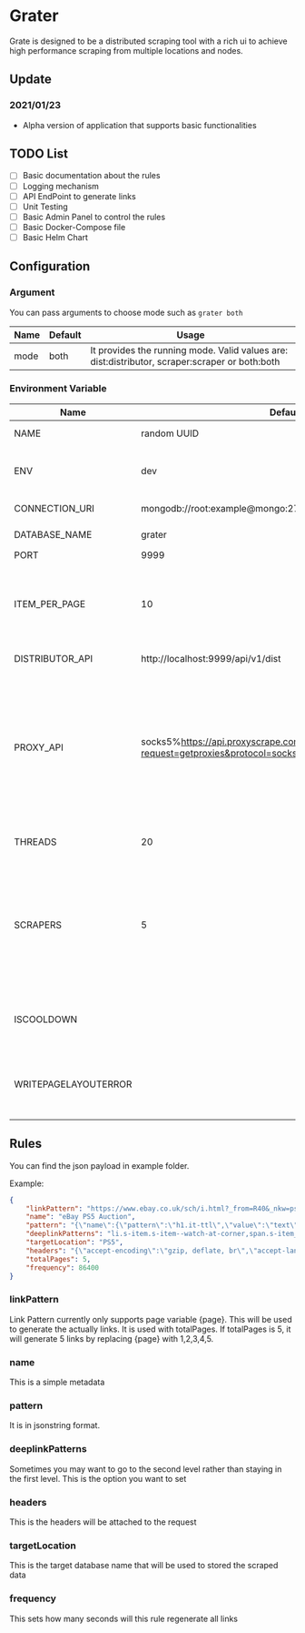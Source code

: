 # Grater

Grate is designed to be a distributed scraping tool with a rich ui to achieve high performance scraping from multiple locations and nodes.


## Update

### 2021/01/23

- Alpha version of application that supports basic functionalities

## TODO List

- [ ] Basic documentation about the rules
- [ ] Logging mechanism
- [ ] API EndPoint to generate links
- [ ] Unit Testing
- [ ] Basic Admin Panel to control the rules
- [ ] Basic Docker-Compose file
- [ ] Basic Helm Chart

## Configuration

### Argument

You can pass arguments to choose mode such as `grater both`

| Name | Default | Usage                                                                                          |
| ---- | ------- | ---------------------------------------------------------------------------------------------- |
| mode | both    | It provides the running mode. Valid values are: dist:distributor, scraper:scraper or both:both |


### Environment Variable

| Name                 | Default                                                                                             | Usage                                                                                                                                                                                                          | Type        |
| -------------------- | --------------------------------------------------------------------------------------------------- | -------------------------------------------------------------------------------------------------------------------------------------------------------------------------------------------------------------- | ----------- |
| NAME                 | random UUID                                                                                         | identify the name of the host                                                                                                                                                                                  | both        |
| ENV                  | dev                                                                                                 | It will run gin in release mode if it is set to anything other than dev                                                                                                                                        | both        |
| CONNECTION_URI       | mongodb://root:example@mongo:27017/                                                                 | connection string to the database                                                                                                                                                                              | both        |
| DATABASE_NAME        | grater                                                                                              | name of the database                                                                                                                                                                                           | both        |
| PORT                 | 9999                                                                                                | port of the api                                                                                                                                                                                                | distributor |
| ITEM_PER_PAGE        | 10                                                                                                  | Items will be returned per page from API, it means the scraper will get 10 links every time                                                                                                                    | distributor |
| DISTRIBUTOR_API      | http://localhost:9999/api/v1/dist                                                                   | Address for the distributor                                                                                                                                                                                    | scraper     |
| PROXY_API            | socks5%https://api.proxyscrape.com/v2/?request=getproxies&protocol=socks5&timeout=10000&country=all | It should be in the format  `http/tcp%<Link>`, for example `http%www.api.com`. The api should return a list of proxies in the format of ip:port. You can leave this empty and it will not use proxy by default | scraper     |
| THREADS              | 20                                                                                                  | The size of threads for signle scraper                                                                                                                                                                         | scraper     |
| SCRAPERS             | 5                                                                                                   | The number of scrapers in one node. With default setting, the total threads per node will be 5 * 20 = 100. It means 100 requests will be running in parallel.                                                                                                                                                                             | scraper     |
| ISCOOLDOWN           |                                                                                                     | It will have a random cool down time if this variable is not empty.                                                                                                                                            | scraper     |
| WRITEPAGELAYOUTERROR |                                                                                                     | It will write the page layout error to a table call `PageLayoutError` if this value is not empty                                                                                                               | scraper     |



## Rules

You can find the json payload in example folder.

Example:

```json
{
    "linkPattern": "https://www.ebay.co.uk/sch/i.html?_from=R40&_nkw=ps5&_sacat=0&LH_Auction=1&_sop=1&_pgn={page}",
    "name": "eBay PS5 Auction",
    "pattern": "{\"name\":{\"pattern\":\"h1.it-ttl\",\"value\":\"text\"},\"price\":{\"pattern\":\"div.val.vi-price span.notranslate\",\"value\":\"text\",\"postprocess\":{\"replace\":\"£,\"},\"validation\":{\"equation\":\"300 <= value\",\"targetValue\":\"value\"}}}",
    "deeplinkPatterns": "li.s-item.s-item--watch-at-corner,span.s-item__bids.s-item__bidCount,a.s-item__link,removeQueryString,redirect",
    "targetLocation": "PS5",
    "headers": "{\"accept-encoding\":\"gzip, deflate, br\",\"accept-language\":\"en-US,en;q=0.9\",\"referer\":\"https://www.ebay.co.uk/\"}",
    "totalPages": 5,
    "frequency": 86400
}
```

### linkPattern

Link Pattern currently only supports page variable {page}. This will be used to generate the actually links. It is used with totalPages. If totalPages is 5, it will generate 5 links by replacing {page} with 1,2,3,4,5.

### name

This is a simple metadata

### pattern

It is in jsonstring format.

### deeplinkPatterns

Sometimes you may want to go to the second level rather than staying in the first level.  This is the option you want to set

### headers

This is the headers will be attached to the request

### targetLocation

This is the target database name that will be used to stored the scraped data

### frequency

This sets how many seconds will this rule regenerate all links